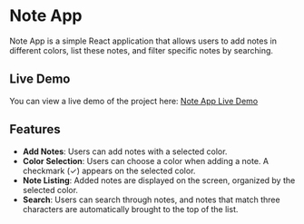 # Note App

Note App is a simple React application that allows users to add notes in different colors, list these notes, and filter specific notes by searching.

## Live Demo

You can view a live demo of the project here: [Note App Live Demo](patika-dev-front-end-bootcamp-vfbc-eoz3rz38c.vercel.app)


## Features

- **Add Notes**: Users can add notes with a selected color.
- **Color Selection**: Users can choose a color when adding a note. A checkmark (✓) appears on the selected color.
- **Note Listing**: Added notes are displayed on the screen, organized by the selected color.
- **Search**: Users can search through notes, and notes that match three characters are automatically brought to the top of the list.

